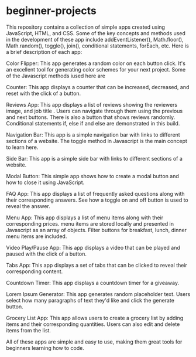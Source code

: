 # beginner-projects
This repository contains a collection of simple apps created using JavaScript, HTML, and CSS. Some of the key concepts and methods used in the development of these app include addEventListener(), Math.floor(), Math.random(), toggle(), join(), conditional statements, forEach, etc. Here is a brief description of each app:

Color Flipper:
This app generates a random color on each button click. It's an excellent tool for generating color schemes for your next project. Some of the Javascript methods iused here are 

Counter:
This app displays a counter that can be increased, decreased, and reset with the click of a button.

Reviews App:
This app displays a list of reviews showing the reviewers image, and job title . Users can navigate through them using the previous and next buttons. There is also a button that shows reviews randomly. Conditional statements if, else if and else are demonstrated in this build.

Navigation Bar:
This app is a simple navigation bar with links to different sections of a website. The toggle method in Javascript is the main concept to learn here.

Side Bar:
This app is a simple side bar with links to different sections of a website.

Modal Button:
This simple app shows how to create a modal button and how to close it using JavaScript.

FAQ App:
This app displays a list of frequently asked questions along with their corresponding answers. See how a toggle on and off button is used to reveal the answer.

Menu App:
This app displays a list of menu items along with their corresponding prices. menu items are stored locally and presented in Javascript as an array of objects. Filter buttons for breakfast, lunch, dinner menu items are included.

Video Play/Pause App:
This app displays a video that can be played and paused with the click of a button.

Tabs App:
This app displays a set of tabs that can be clicked to reveal their corresponding content.

Countdown Timer:
This app displays a countdown timer for a giveaway.

Lorem Ipsum Generator:
This app generates random placeholder text. Users select how many paragraphs of text they'd like and click the generate button.

Grocery List App:
This app allows users to create a grocery list by adding items and their corresponding quantities. Users can also edit and delete items from the list.

All of these apps are simple and easy to use, making them great tools for beginners learning how to code.
